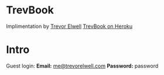 # TrevBook

Implimentation by [Trevor Elwell](http://trevorelwell.me)
[TrevBook on Heroku](http://trevbook.heroku.com)

# Intro
Guest login: 
**Email:** me@trevorelwell.com
**Password:** password

